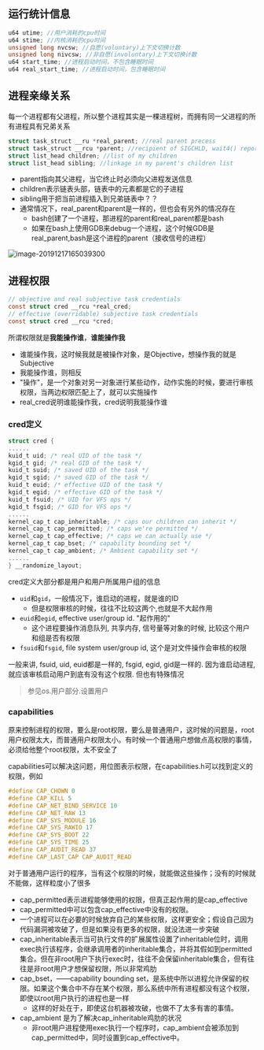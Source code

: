 ## 运行统计信息

```c
u64 utime; //用户消耗的cpu时间
u64 stime; //内核消耗的cpu时间
unsigned long nvcsw; //自愿(voluntary)上下文切换计数
unsigned long nivcsw; //非自愿(involuntary)上下文切换计数
u64 start_time; //进程启动时间，不包含睡眠时间
u64 real_start_time; //进程启动时间，包含睡眠时间
```

## 进程亲缘关系

每一个进程都有父进程，所以整个进程其实是一棵进程树，而拥有同一父进程的所有进程具有兄弟关系

```c
struct task_struct __ru *real_parent; //real parent precess
struct task_struct __rcu *parent; //recipient of SIGCHLD, wait4() reports
struct list_head children; //list of my children
struct list_head sibling; //linkage in my parent's children list
```

- parent指向其父进程，当它终止时必须向父进程发送信息
- children表示链表头部，链表中的元素都是它的子进程
- sibling用于把当前进程插入到兄弟链表中？？
- 通常情况下，real_parent和parent是一样的，但也会有另外的情况存在
  - bash创建了一个进程，那进程的parent和real_parent都是bash
  - 如果在bash上使用GDB来debug一个进程，这个时候GDB是real_parent,bash是这个进程的parent（接收信号的进程）

![image-20191217165039300](E:\note\operating_system\趣谈linux\T13进程数据结构（中）.assets\image-20191217165039300.png)

## 进程权限

```c
// objective and real subjective task credentials
const struct cred __rcu *real_cred;
// effective (overridable) subjective task credentials
const struct cred __rcu *cred;
```

所谓权限就是**我能操作谁**，**谁能操作我**

- 谁能操作我，这时候我就是被操作对象，是Objective，想操作我的就是Subjective
- 我能操作谁，则相反
- "操作"，是一个对象对另一对象进行某些动作，动作实施的时候，要进行审核权限，当两边权限匹配上了，就可以实施操作
- real_cred说明谁能操作我，cred说明我能操作谁

### cred定义

```c
struct cred {
......
kuid_t uid; /* real UID of the task */
kgid_t gid; /* real GID of the task */
kuid_t suid; /* saved UID of the task */
kgid_t sgid; /* saved GID of the task */
kuid_t euid; /* effective UID of the task */
kgid_t egid; /* effective GID of the task */
kuid_t fsuid; /* UID for VFS ops */
kgid_t fsgid; /* GID for VFS ops */
......
kernel_cap_t cap_inheritable; /* caps our children can inherit */
kernel_cap_t cap_permitted; /* caps we're permitted */
kernel_cap_t cap_effective; /* caps we can actually use */
kernel_cap_t cap_bset; /* capability bounding set */
kernel_cap_t cap_ambient; /* Ambient capability set */
......
} __randomize_layout;
```

cred定义大部分都是用户和用户所属用户组的信息

- `uid`和`gid`，一般情况下，谁启动的进程，就是谁的ID
  - 但是权限审核的时候，往往不比较这两个,也就是不大起作用
- `euid`和`egid`, effective user/group id. "起作用的"
  - 这个进程要操作消息队列, 共享内存, 信号量等对象的时候, 比较这个用户和组是否有权限
- `fsuid`和`fsgid`, file system user/group id, 这个是对文件操作会审核的权限

一般来讲, fsuid, uid, euid都是一样的, fsgid, egid, gid是一样的. 因为谁启动进程,就应该审核启动用户到底有没有这个权限. 但也有特殊情况

> 参见os.用户部分.设置用户

### capabilities

原来控制进程的权限，要么是root权限，要么是普通用户，这时候的问题是，root用户权限太大，而普通用户权限太小。有时候一个普通用户想做点高权限的事情，必须给他整个root权限，太不安全了

capabilities可以解决这问题，用位图表示权限，在capabilities.h可以找到定义的权限，例如

```c
#define CAP_CHOWN 0
#define CAP_KILL 5
#define CAP_NET_BIND_SERVICE 10
#define CAP_NET_RAW 13
#define CAP_SYS_MODULE 16
#define CAP_SYS_RAWIO 17
#define CAP_SYS_BOOT 22
#define CAP_SYS_TIME 25
#define CAP_AUDIT_READ 37
#define CAP_LAST_CAP CAP_AUDIT_READ
```

对于普通用户运行的程序，当有这个权限的时候，就能做这些操作；没有的时候就不能做，这样粒度小了很多

- cap_permitted表示进程能够使用的权限，但真正起作用的是cap_effective
- cap_permitted中可以包含cap_effective中没有的权限。
- 一个进程可以在必要的时候放弃自己的某些权限，这样更安全；假设自己因为代码漏洞被攻破了，但是如果没有更多的权限，就没法进一步突破
- cap_inheritable表示当可执行文件的扩展属性设置了inheritable位时，调用exec执行该程序，会继承调用者的inheritable集合，并将其假如到permitted集合。但在非root用户下执行exec时，往往不会保留inheritable集合，但有往往是非root用户才想保留权限，所以非常鸡肋
- cap_bset，——capability bounding set，是系统中所以进程允许保留的权限。如果这个集合中不存在某个权限，那么系统中所有进程都没有这个权限，即使以root用户执行的进程也是一样
  - 这样的好处在于，即使这台机器被攻破，也做不了太多有害的事情。
- cap_ambient 是为了解决cap_inheritable鸡肋的状况
  - 非root用户进程使用exec执行一个程序时，cap_ambient会被添加到cap_permitted中，同时设置到cap_effective中。

